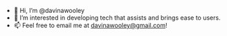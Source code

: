 - 👋 Hi, I’m @davinawooley
- 👀 I’m interested in developing tech that assists and brings ease to users. 
- 📫 Feel free to email me at davinawooley@gmail.com!

